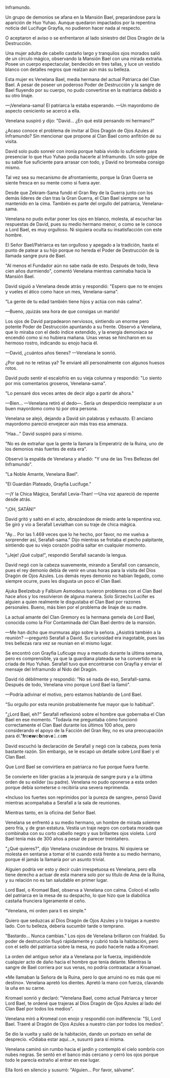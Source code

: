 
Inframundo.

Un grupo de demonios se afana en la Mansión Bael, preparándose para la aparición de Huo Yuhao. Aunque quedaron impactados por la repentina noticia del Lucifuge Grayfia, no pudieron hacer nada al respecto.

O aceptaron el aviso o se enfrentaron al lado siniestro del Dios Dragón de la Destrucción.

Una mujer adulta de cabello castaño largo y tranquilos ojos morados salió de un círculo mágico, observando la Mansión Bael con una mirada extraña. Posee un cuerpo espectacular, bendecido en tres tallas, y luce un vestido blanco con detalles negros que realzan aún más su belleza.

Esta mujer es Venelana Bael, media hermana del actual Patriarca del Clan Bael. A pesar de poseer un poderoso Poder de Destrucción y la sangre de Bael fluyendo por su cuerpo, no pudo convertirse en la matriarca debido a su otro linaje.

—¡Venelana-sama! El patriarca la estaba esperando. —Un mayordomo de aspecto ceniciento se acercó a ella.

Venelana suspiró y dijo: "David... ¿En qué está pensando mi hermano?"

¿Acaso conoce el problema de invitar al Dios Dragón de Ojos Azules al Inframundo? Sin mencionar que propone al Clan Bael como anfitrión de su visita.

David solo pudo sonreír con ironía porque había vivido lo suficiente para presenciar lo que Huo Yuhao podía hacerle al Inframundo. Un solo golpe de su sable fue suficiente para arrasar con todo, y David no bromeaba consigo mismo.

Tal vez sea su mecanismo de afrontamiento, porque la Gran Guerra se siente fresca en su mente como si fuera ayer.

Desde que Zekram-Sama fundó el Gran Rey de la Guerra junto con los demás líderes de clan tras la Gran Guerra, el Clan Bael siempre se ha mantenido en la cima. También es parte del orgullo del patriarca, Venelana-sama.

Venelana no pudo evitar poner los ojos en blanco, molesta, al escuchar las respuestas de David, pues su medio hermano menor, o como se le conoce a Lord Bael, es muy orgulloso. Ni siquiera oculta su insatisfacción con este hombre.

El Señor Bael/Patriarca es tan orgulloso y apegado a la tradición, hasta el punto de patear a su hijo porque no hereda el Poder de Destrucción de la llamada sangre pura de Bael.

"Al menos el Fundador aún no sabe nada de esto. Después de todo, lleva cien años durmiendo", comentó Venelana mientras caminaba hacia la Mansión Bael.

David siguió a Venelana desde atrás y respondió: "Espero que no te enojes y vueles el ático como hace un mes, Venelana-sama".

"La gente de tu edad también tiene hijos y actúa con más calma".

—Bueno, ¡quizás sea hora de que consigas un marido!

Los ojos de David parpadearon nerviosos, sintiendo un enorme pero potente Poder de Destrucción apuntando a su frente. Observó a Venelana, que lo miraba con el dedo índice extendido, y la energía demoníaca se encendió como si no hubiera mañana. Unas venas se hincharon en su hermoso rostro, indicando su enojo hacia él.

—David, ¿cuántos años tienes? —Venelana le sonrió.

¿Por qué no te retiras ya? Te enviaré allí personalmente con algunos huesos rotos.

David pudo sentir el escalofrío en su vieja columna y respondió: "Lo siento por mis comentarios groseros, Venelana-sama".

"Lo pensaré dos veces antes de decir algo a partir de ahora."

—Bien... —Venelana retiró el dedo—. Sería un desperdicio reemplazar a un buen mayordomo como tú por otra persona.

Venelana se alejó, dejando a David sin palabras y exhausto. El anciano mayordomo pareció envejecer aún más tras esa amenaza.

"Haa..." David suspiró para sí mismo.

"No es de extrañar que la gente la llamara la Emperatriz de la Ruina, uno de los demonios más fuertes de esta era".

Observó la espalda de Venelana y añadió: "Y una de las Tres Bellezas del Inframundo".

"La Noble Amante, Venelana Bael".

"El Guardián Plateado, Grayfia Lucifuge."

—¡Y la Chica Mágica, Serafall Levia-Than! —Una voz apareció de repente desde atrás.

"¡OH, SATÁN!"

David gritó y saltó en el acto, abrazándose de miedo ante la repentina voz. Se giró y vio a Serafall Leviathan con su traje de chica mágica.

"Ay... Por las 1.469 veces que lo he hecho, por favor, no me vuelva a sorprender así, Serafall-sama." Dijo mientras se frotaba el pecho palpitante, sintiendo que su viejo corazón podría saltar en cualquier momento.

"¡Jeje! ¡Qué culpa!", respondió Serafall sacando la lengua.

David negó con la cabeza suavemente, mirando a Serafall con cansancio, pues el rey demonio debía de venir en unas horas para la visita del Dios Dragón de Ojos Azules. Los demás reyes demonio no habían llegado, como siempre ocurre, pues les disgusta un poco el Clan Bael.

Ajuka Beelzebub y Falbium Asmodeus tuvieron problemas con el Clan Bael hace años y los resolvieron de alguna manera. Solo Sirzechs Lucifer es alguien a quien realmente le disgustaba el Clan Bael por razones personales. Bueno, más bien por el problema de linaje de su madre.

La actual amante del Clan Gremory es la hermana gemela de Lord Bael, conocida como la Flor Contaminada del Clan Bael dentro de la mansión.

—Me han dicho que murmuras algo sobre la señora. ¿Asistirá también a la reunión? —preguntó Serafall a David. Su curiosidad era inagotable, pues las tres bellezas rara vez se reunían en el mismo lugar.

Se encontró con Grayfia Luficuge muy a menudo durante la última semana, pero es comprensible, ya que la guardiana plateada se ha convertido en la criada de Huo Yuhao. Serafall tuvo que encontrarse con Grayfia y enviar el mensaje del Inframundo al Nido del Dragón.

David rió débilmente y respondió: "No sé nada de eso, Serafall-sama. Después de todo, Venelana vino porque Lord Bael la llamó".

—Podría adivinar el motivo, pero estamos hablando de Lord Bael.

"Su orgullo por esta reunión probablemente fue mayor que lo habitual".

"¿Lord Bael, eh?" Serafall reflexionó sobre el hombre que gobernaba el Clan Bael en ese momento. "Todavía me preguntaba cómo funcionó correctamente el Clan Bael durante los últimos 100 años, pero considerando el apoyo de la Facción del Gran Rey, no es una preocupación para él."𝐟𝐫𝕖𝗲𝘄𝚎𝗯𝕟𝐨𝕧𝐞𝚕.𝕔𝕠𝐦

David escuchó la declaración de Serafall y negó con la cabeza, pues tenía bastante razón. Sin embargo, se le escapó un detalle sobre Lord Bael y el Clan Bael.

Que Lord Bael se convirtiera en patriarca no fue porque fuera fuerte.

Se convierte en líder gracias a la jerarquía de sangre pura y a la última orden de su exlíder (su padre). Venelana no pudo oponerse a esta orden porque debía someterse o recibiría una severa reprimenda.

«Incluso los fuertes son reprimidos por la pureza de sangre», pensó David mientras acompañaba a Serafall a la sala de reuniones.

Mientras tanto, en la oficina del Señor Bael.

Venelana se enfrentó a su medio hermano, un hombre de mirada solemne pero fría, y de gran estatura. Vestía un traje negro con corbata morada que combinaba con su corto cabello negro y sus brillantes ojos violeta. Lord Bael tenía más de 300 años a pesar de parecer treintañero.

"¿Qué quieres?", dijo Venelana cruzándose de brazos. Ni siquiera se molesta en sentarse a tomar el té cuando está frente a su medio hermano, porque él jamás la llamaría por un asunto trivial.

Alguien podría ver esto y decir cuán irrespetuosa es Venelana, pero ella tiene derecho a actuar de esta manera solo por su título de Ama de la Ruina, y su relación no es tan saludable en primer lugar.

Lord Bael, o Kromael Bael, observa a Venelana con calma. Colocó el sello del patriarca en la mesa de su despacho, lo que hizo que la diabólica castaña frunciera ligeramente el ceño.

"Venelana, mi orden para ti es simple."

Quiero que seduzcas al Dios Dragón de Ojos Azules y lo traigas a nuestro lado. Con tu belleza, debería sucumbir tarde o temprano.

"Bastardo... Nunca cambias." Los ojos de Venelana brillaron con frialdad. Su poder de destrucción fluyó rápidamente y cubrió toda la habitación, pero con el sello del patriarca sobre la mesa, no pudo hacerle nada a Kromael.

La orden del antiguo señor ata a Venelana por la fuerza, impidiéndole cualquier acto de daño hacia el hombre que tenía delante. Mientras la sangre de Bael corriera por sus venas, no podría contraatacar a Kroamael.

«Me llamaban la Señora de la Ruina, pero lo que arruinó no es más que mi destino». Venelana apretó los dientes. Apretó la mano con fuerza, clavando la uña en su carne.

Kromael sonrió y declaró: "Venelana Bael, como actual Patriarca y tercer Lord Bael, te ordené que trajeras al Dios Dragón de Ojos Azules al lado del Clan Bael por todos los medios".

Venelana miró a Kromeal con enojo y respondió con indiferencia: "Sí, Lord Bael. Traeré al Dragón de Ojos Azules a nuestro clan por todos los medios".

Se dio la vuelta y salió de la habitación, dando un portazo en señal de desprecio. «Odiaba estar aquí...», susurró para sí misma.

Venelana caminó sin rumbo hacia el jardín y contempló el cielo sombrío con nubes negras. Se sentó en el banco más cercano y cerró los ojos porque todo le parecía extraño al entrar en ese lugar.

Ella lloró en silencio y susurró: "Alguien... Por favor, sálvame".